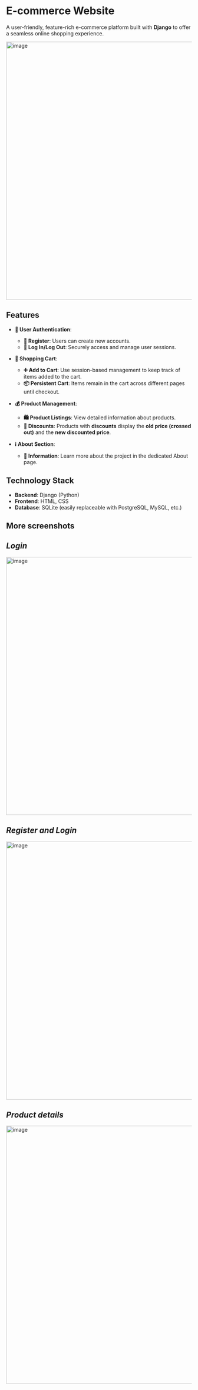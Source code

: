 # **E-commerce Website**

A user-friendly, feature-rich e-commerce platform built with **Django** to offer a seamless online shopping experience.

<img width="700" alt="image" src="https://github.com/user-attachments/assets/8121cbef-24c5-459a-824a-5d97d9e98ae6">


## **Features**

- **🔑 User Authentication**:
  - **📝 Register**: Users can create new accounts.
  - **🔐 Log In/Log Out**: Securely access and manage user sessions.

- **🛒 Shopping Cart**:
  - **➕ Add to Cart**: Use session-based management to keep track of items added to the cart.
  - **📦 Persistent Cart**: Items remain in the cart across different pages until checkout.

- **💰 Product Management**:
  - **🛍️ Product Listings**: View detailed information about products.
  - **🔖 Discounts**: Products with **discounts** display the **old price (crossed out)** and the **new discounted price**.

- **ℹ️ About Section**:
  - **📄 Information**: Learn more about the project in the dedicated About page.

## **Technology Stack**

- **Backend**: Django (Python)
- **Frontend**: HTML, CSS
- **Database**: SQLite (easily replaceable with PostgreSQL, MySQL, etc.)

## **More screenshots**
## *Login*
<img width="700" alt="image" src="https://github.com/user-attachments/assets/a8d8c545-04fa-49d1-aa39-4de7fb493d41">


## *Register and Login*
<img width="700" alt="image" src="https://github.com/user-attachments/assets/6a9f0a92-ea50-4787-b8fd-9344a95fafc6">

## *Product details*
<img width="700" alt="image" src="https://github.com/user-attachments/assets/dda12178-c78d-4a88-a6cf-25645e135578">

